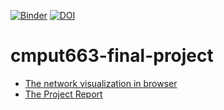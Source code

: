 [![Binder](https://mybinder.org/badge_logo.svg)](https://mybinder.org/v2/gh/nimamahmoudi/cmput663-final-project/master)
[![DOI](https://zenodo.org/badge/DOI/10.5281/zenodo.2620607.svg)](https://doi.org/10.5281/zenodo.2620607)


# cmput663-final-project

- [The network visualization in browser](http://nimamahmoudi.github.io/cmput663-final-project)
- [The Project Report](./cmput663_report.pdf)
